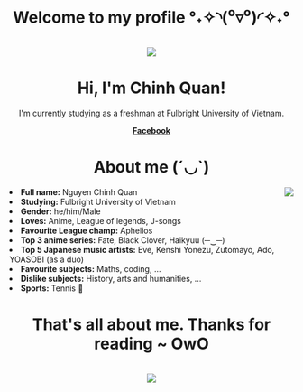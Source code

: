 <body>
<h1 align="center"> Welcome to my profile °˖✧◝(⁰▿⁰)◜✧˖° </h1>
<br>
<div align="center">
<img src="https://media.tenor.com/iQ-tmMIKsSkAAAAC/yo-dayo-nakiri.gif">
</div>
<h1 align="center">Hi, I'm Chinh Quan</a>!</h1>
<p align="center">
</p>
<p align="center"> I'm currently studying as a freshman at Fulbright University of Vietnam.</p>
<p align="center">
  <strong><a href="https://www.facebook.com/nguyen.chinhquan.58/">Facebook</a></strong> 
</p>
<h1 align="center"> About me (´◡`) </h1>
  <div align="center">
<img src="https://media.tenor.com/DMqYFtgoiMQAAAAC/bocchi-the-rock-nijika-ijichi.gif" align="right">
  </div>
<li>
<b>Full name:</b> Nguyen Chinh Quan
</li>
<li>
<b>Studying:</b> Fulbright University of Vietnam
</li>
<li>
<b>Gender:</b> he/him/Male
</li>
<li>
<b>Loves:</b> Anime, League of legends, J-songs
</li>
<li>
<b>Favourite League champ:</b> Aphelios
</li>
<li>
<b>Top 3 anime series:</b> Fate, Black Clover, Haikyuu (─‿─)
</li>
<li>
<b>Top 5 Japanese music artists:</b> Eve, Kenshi Yonezu, Zutomayo, Ado, YOASOBI (as a duo) 
</li>
<li>
<b>Favourite subjects:</b> Maths, coding, ...
</li>
<li>
<b>Dislike subjects:</b> History, arts and humanities, ... 
</li>
<li>
<b>Sports:</b> Tennis 🎾
</li>
</p>
<h1 align="center"> That's all about me. Thanks for reading ~ OwO </h1>
<br>
<div align="center">
<img src="https://i.pinimg.com/originals/d8/9f/4e/d89f4e66f677c92a6f3e330dbfcc1baa.gif">
</div>
